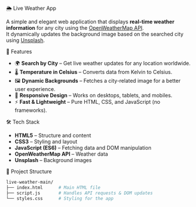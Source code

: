 🌦️ Live Weather App

A simple and elegant web application that displays **real-time weather information** for any city using the [OpenWeatherMap API](https://openweathermap.org/api).  
It dynamically updates the background image based on the searched city using [Unsplash](https://unsplash.com/).

🚀 Features

- 🌍 **Search by City** – Get live weather updates for any location worldwide.
- 🌡 **Temperature in Celsius** – Converts data from Kelvin to Celsius.
- 🖼 **Dynamic Backgrounds** – Fetches a city-related image for a better user experience.
- 📱 **Responsive Design** – Works on desktops, tablets, and mobiles.
- ⚡ **Fast & Lightweight** – Pure HTML, CSS, and JavaScript (no frameworks).

🛠️ Tech Stack

- **HTML5** – Structure and content  
- **CSS3** – Styling and layout  
- **JavaScript (ES6)** – Fetching data and DOM manipulation  
- **OpenWeatherMap API** – Weather data  
- **Unsplash** – Background images
  
📂 Project Structure

```bash
live-weather-main/
├── index.html      # Main HTML file
├── script.js       # Handles API requests & DOM updates
└── styles.css      # Styling for the app

